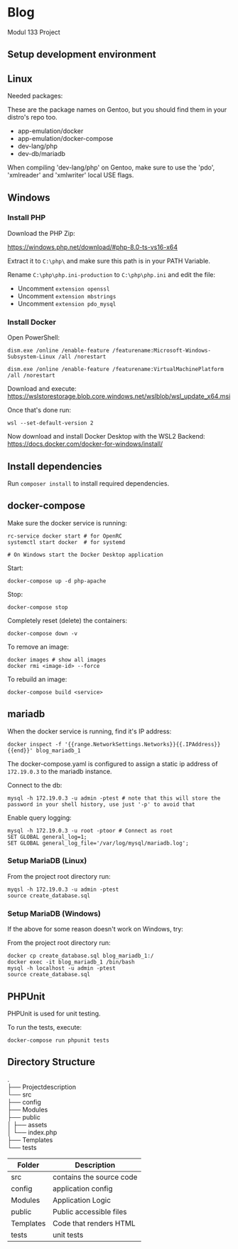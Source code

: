 # Blog

Modul 133 Project

## Setup development environment

## Linux

Needed packages:

These are the package names on Gentoo, but you should find them in your distro's repo too.

* app-emulation/docker
* app-emulation/docker-compose
* dev-lang/php
* dev-db/mariadb

When compiling 'dev-lang/php' on Gentoo, make sure to use the 'pdo', 'xmlreader' and 'xmlwriter' local USE flags.

## Windows

### Install PHP

Download the PHP Zip:

https://windows.php.net/download/#php-8.0-ts-vs16-x64

Extract it to ```C:\php\``` and make sure this path is in your PATH Variable.

Rename ```C:\php\php.ini-production``` to ```C:\php\php.ini``` and edit the file:

* Uncomment ```extension openssl```
* Uncomment ```extension mbstrings```
* Uncomment ```extension pdo_mysql```

### Install Docker

Open PowerShell:

	dism.exe /online /enable-feature /featurename:Microsoft-Windows-Subsystem-Linux /all /norestart

	dism.exe /online /enable-feature /featurename:VirtualMachinePlatform /all /norestart

Download and execute: https://wslstorestorage.blob.core.windows.net/wslblob/wsl_update_x64.msi

Once that's done run:

	wsl --set-default-version 2

Now download and install Docker Desktop with the WSL2 Backend: https://docs.docker.com/docker-for-windows/install/

## Install dependencies

Run ```composer install``` to install required dependencies.

## docker-compose

Make sure the docker service is running:

	rc-service docker start # for OpenRC
	systemctl start docker  # for systemd
	
	# On Windows start the Docker Desktop application

Start:

	docker-compose up -d php-apache

Stop:

	docker-compose stop

Completely reset (delete) the containers:

	docker-compose down -v

To remove an image:

	docker images # show all images
	docker rmi <image-id> --force

To rebuild an image:

	docker-compose build <service>

## mariadb

When the docker service is running, find it's IP address:

	docker inspect -f '{{range.NetworkSettings.Networks}}{{.IPAddress}}{{end}}' blog_mariadb_1

The docker-compose.yaml is configured to assign a static ip address of
```172.19.0.3``` to the mariadb instance.

Connect to the db:

	mysql -h 172.19.0.3 -u admin -ptest # note that this will store the password in your shell history, use just '-p' to avoid that

Enable query logging:

	mysql -h 172.19.0.3 -u root -ptoor # Connect as root
	SET GLOBAL general_log=1;
	SET GLOBAL general_log_file='/var/log/mysql/mariadb.log';

### Setup MariaDB (Linux)

From the project root directory run:

	myqsl -h 172.19.0.3 -u admin -ptest
	source create_database.sql

### Setup MariaDB (Windows)

If the above for some reason doesn't work on Windows, try:

From the project root directory run:

	docker cp create_database.sql blog_mariadb_1:/
	docker exec -it blog_mariadb_1 /bin/bash
	mysql -h localhost -u admin -ptest
	source create_database.sql

## PHPUnit

PHPUnit is used for unit testing.

To run the tests, execute:

	docker-compose run phpunit tests

## Directory Structure

 .  
├── Projectdescription  
└── src  
   ├── config  
   ├── Modules  
   ├── public  
   │  ├── assets  
   │  └── index.php  
   ├── Templates  
   └── tests

Folder | Description
------ | -----------
src    | contains the source code
config | application config
Modules | Application Logic
public | Public accessible files
Templates | Code that renders HTML
tests  | unit tests
